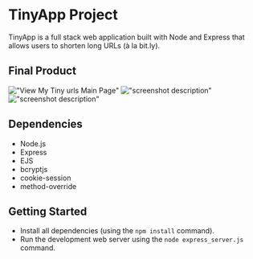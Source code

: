 # TinyApp Project

TinyApp is a full stack web application built with Node and Express that allows users to shorten long URLs (à la bit.ly).

## Final Product

!["View My Tiny urls Main Page"](./screenshots/)
!["screenshot description"](./screenshots/)
!["screenshot description"](./screenshots/)

## Dependencies

- Node.js
- Express
- EJS
- bcryptjs
- cookie-session
- method-override

## Getting Started

- Install all dependencies (using the `npm install` command).
- Run the development web server using the `node express_server.js` command.
